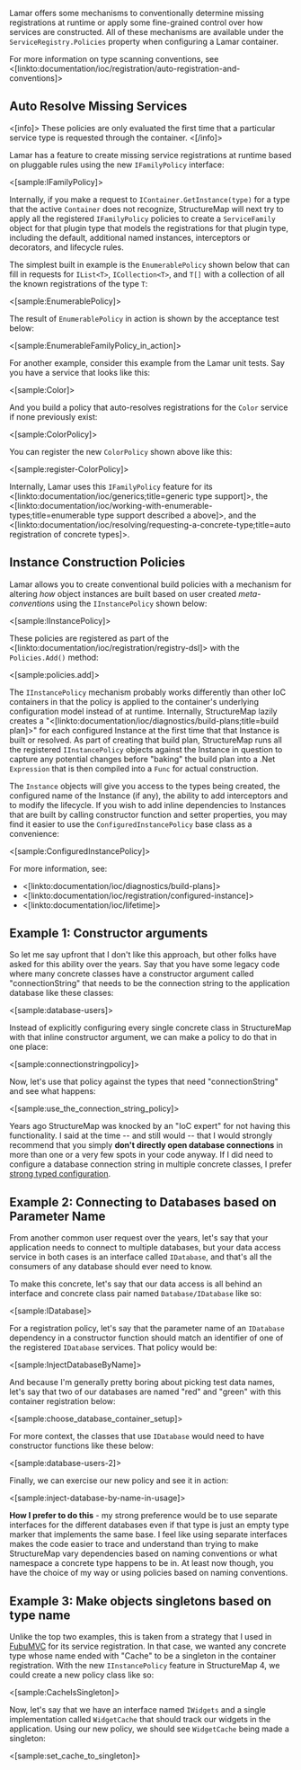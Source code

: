 <!--Title: Policies-->

Lamar offers some mechanisms to conventionally determine missing registrations at runtime or apply some fine-grained control over how 
services are constructed. All of these mechanisms are available under the `ServiceRegistry.Policies` property when configuring a Lamar
container.

For more information on type scanning conventions, see <[linkto:documentation/ioc/registration/auto-registration-and-conventions]>

## Auto Resolve Missing Services

<[info]>
These policies are only evaluated the first time that a particular service type is requested through the container.
<[/info]>

Lamar has a feature to create missing service registrations at runtime based on pluggable rules using the new `IFamilyPolicy`
interface:

<[sample:IFamilyPolicy]>

Internally, if you make a request to `IContainer.GetInstance(type)` for a type that the active `Container` does not recognize, StructureMap will next
try to apply all the registered `IFamilyPolicy` policies to create a `ServiceFamily` object for that plugin type that models the registrations for that plugin type, including the default, additional named instances, interceptors or decorators, and lifecycle rules. 

The simplest built in example is the `EnumerablePolicy` shown below that can fill in requests for `IList<T>`, `ICollection<T>`, and `T[]` with a collection of all the known registrations of the type `T`:

<[sample:EnumerablePolicy]>

The result of `EnumerablePolicy` in action is shown by the acceptance test below:

<[sample:EnumerableFamilyPolicy_in_action]>

For another example, consider this example from the Lamar unit tests. Say you have a service that looks like this:

<[sample:Color]>

And you build a policy that auto-resolves registrations for the `Color` service if none previously exist:

<[sample:ColorPolicy]>

You can register the new `ColorPolicy` shown above like this:

<[sample:register-ColorPolicy]>

Internally, Lamar uses this `IFamilyPolicy` feature for its <[linkto:documentation/ioc/generics;title=generic type support]>, the <[linkto:documentation/ioc/working-with-enumerable-types;title=enumerable type support described a above]>, and the <[linkto:documentation/ioc/resolving/requesting-a-concrete-type;title=auto registration of concrete types]>.


## Instance Construction Policies

Lamar allows you to create conventional build policies with a mechanism for altering
_how_ object instances are built based on user created _meta-conventions_ using the `IInstancePolicy` shown below:

<[sample:IInstancePolicy]>

These policies are registered as part of the <[linkto:documentation/ioc/registration/registry-dsl]> with
the `Policies.Add()` method:

<[sample:policies.add]>

The `IInstancePolicy` mechanism probably works differently than other IoC containers in that the policy
is applied to the container's underlying configuration model instead of at runtime. Internally, StructureMap lazily creates
a "<[linkto:documentation/ioc/diagnostics/build-plans;title=build plan]>" for each configured Instance at the first time
that that Instance is built or resolved. As part of creating that build plan, StructureMap runs
all the registered `IInstancePolicy` objects against the Instance in question to capture any
potential changes before "baking" the build plan into a .Net `Expression` that is then compiled into a `Func`
for actual construction.

The `Instance` objects will give you access to the types being created, the configured name of the Instance (if any),
the ability to add interceptors and to modify the lifecycle. If you wish to add inline dependencies to
Instances that are built by calling constructor function and setter properties, you may find it easier
to use the `ConfiguredInstancePolicy` base class as a convenience:

<[sample:ConfiguredInstancePolicy]>


For more information, see:

* <[linkto:documentation/ioc/diagnostics/build-plans]>
* <[linkto:documentation/ioc/registration/configured-instance]>
* <[linkto:documentation/ioc/lifetime]>



## Example 1: Constructor arguments

So let me say upfront that I don't like this approach, but other folks have asked for this ability
over the years. Say that you have some legacy code where many concrete classes have a constructor argument
called "connectionString" that needs to be the connection string to the application database like these classes: 

<[sample:database-users]>


Instead
of explicitly configuring every single concrete class in StructureMap with that inline constructor argument,
we can make a policy to do that in one place:

<[sample:connectionstringpolicy]>

Now, let's use that policy against the types that need "connectionString" and see what happens:

<[sample:use_the_connection_string_policy]>


Years ago StructureMap was knocked by an "IoC expert" for not having this functionality. I said at the
time -- and still would -- that I would strongly recommend that you simply **don't directly
open database connections** in more than one or a very few spots in your code anyway. If I did
need to configure a database connection string in multiple concrete classes, I prefer [strong typed configuration](http://jeremydmiller.com/2014/11/07/strong_typed_configuration/).




## Example 2: Connecting to Databases based on Parameter Name

From another common user request over the years, let's say that your application needs to connect to 
multiple databases, but your data access service in both cases is an interface called `IDatabase`, and
that's all the consumers of any database should ever need to know.

To make this concrete, let's say that our data access is all behind an interface and concrete class pair named
`Database/IDatabase` like so:

<[sample:IDatabase]>

For a registration policy, let's say that the parameter name of an `IDatabase` dependency
in a constructor function should match an identifier of one of the registered `IDatabase` services.
That policy would be:

<[sample:InjectDatabaseByName]>

And because I'm generally pretty boring about picking test data names, let's say that two of
our databases are named "red" and "green" with this container registration below:

<[sample:choose_database_container_setup]>

For more context, the classes that use `IDatabase` would need to have constructor functions like
these below:

<[sample:database-users-2]>


Finally, we can exercise our new policy and see it in action:

<[sample:inject-database-by-name-in-usage]>



**How I prefer to do this** - my strong preference would be to use separate interfaces for the different
databases even if that type is just an empty type marker that implements the same base.
I feel like using separate interfaces makes the code easier to trace and understand than trying
to make StructureMap vary dependencies based on naming conventions or what namespace a concrete type
happens to be in. At least now though, you have the choice of my way or using policies based on
naming conventions.





## Example 3: Make objects singletons based on type name

Unlike the top two examples, this is taken from a strategy that I used in [FubuMVC](http://github.com/darthfubumvc/fubumvc)
for its service registration. In that case, we wanted any concrete type whose name ended with
"Cache" to be a singleton in the container registration. With the new `IInstancePolicy` feature in StructureMap 4,
we could create a new policy class like so:

<[sample:CacheIsSingleton]>
    
Now, let's say that we have an interface named `IWidgets` and a single implementation called `WidgetCache` that
should track our widgets in the application. Using our new policy, we should see `WidgetCache` being
made a singleton:
  
<[sample:set_cache_to_singleton]>